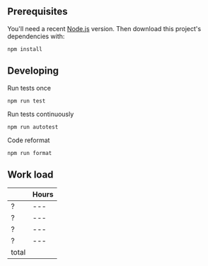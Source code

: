 ## Prerequisites

You'll need a recent [Node.js](https://nodejs.org/) version. Then download this project's dependencies with:

    npm install

## Developing

Run tests once

    npm run test

Run tests continuously

    npm run autotest

Code reformat

    npm run format

## Work load
| |Hours   |
|---|---|
|?|---|
|?|---|
|?|---|
|?|---|
|total||